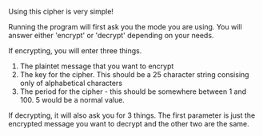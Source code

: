 Using this cipher is very simple!

Running the program will first ask you the mode you are using. You will answer either 'encrypt' or 'decrypt' depending on your needs.

If encrypting, you will enter three things.

1. The plaintet message that you want to encrypt
2. The key for the cipher. This should be a 25 character string consising only of alphabetical characters
3. The period for the cipher - this should be somewhere between 1 and 100. 5 would be a normal value.

If decrypting, it will also ask you for 3 things. The first parameter is just the encrypted message you want to decrypt and the other two are the same.